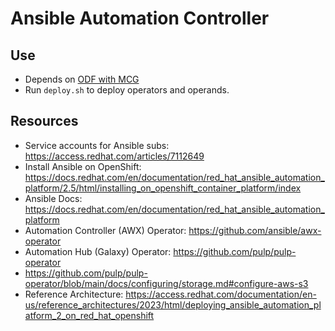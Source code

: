# Ansible Automation Controller

## Use

- Depends on [ODF with MCG](../odf/)
- Run `deploy.sh` to deploy operators and operands.

## Resources
- Service accounts for Ansible subs: <https://access.redhat.com/articles/7112649>
- Install Ansible on OpenShift: <https://docs.redhat.com/en/documentation/red_hat_ansible_automation_platform/2.5/html/installing_on_openshift_container_platform/index>
- Ansible Docs: <https://docs.redhat.com/en/documentation/red_hat_ansible_automation_platform>
- Automation Controller (AWX) Operator: https://github.com/ansible/awx-operator
- Automation Hub (Galaxy) Operator: https://github.com/pulp/pulp-operator
- https://github.com/pulp/pulp-operator/blob/main/docs/configuring/storage.md#configure-aws-s3
- Reference Architecture: https://access.redhat.com/documentation/en-us/reference_architectures/2023/html/deploying_ansible_automation_platform_2_on_red_hat_openshift